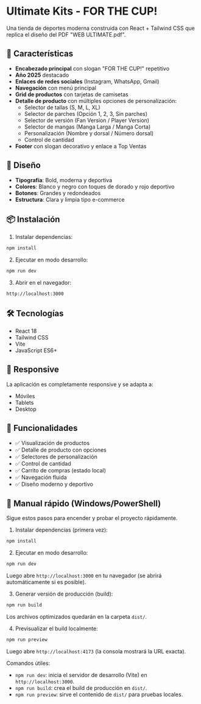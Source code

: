 # Ultimate Kits - FOR THE CUP!

Una tienda de deportes moderna construida con React + Tailwind CSS que replica el diseño del PDF "WEB ULTIMATE.pdf".

## 🚀 Características

- **Encabezado principal** con slogan "FOR THE CUP!" repetitivo
- **Año 2025** destacado
- **Enlaces de redes sociales** (Instagram, WhatsApp, Gmail)
- **Navegación** con menú principal
- **Grid de productos** con tarjetas de camisetas
- **Detalle de producto** con múltiples opciones de personalización:
  - Selector de tallas (S, M, L, XL)
  - Selector de parches (Opción 1, 2, 3, Sin parches)
  - Selector de versión (Fan Version / Player Version)
  - Selector de mangas (Manga Larga / Manga Corta)
  - Personalización (Nombre y dorsal / Número dorsal)
  - Control de cantidad
- **Footer** con slogan decorativo y enlace a Top Ventas

## 🎨 Diseño

- **Tipografía**: Bold, moderna y deportiva
- **Colores**: Blanco y negro con toques de dorado y rojo deportivo
- **Botones**: Grandes y redondeados
- **Estructura**: Clara y limpia tipo e-commerce

## 📦 Instalación

1. Instalar dependencias:
```bash
npm install
```

2. Ejecutar en modo desarrollo:
```bash
npm run dev
```

3. Abrir en el navegador:
```
http://localhost:3000
```

## 🛠️ Tecnologías

- React 18
- Tailwind CSS
- Vite
- JavaScript ES6+

## 📱 Responsive

La aplicación es completamente responsive y se adapta a:
- Móviles
- Tablets
- Desktop

## 🎯 Funcionalidades

- ✅ Visualización de productos
- ✅ Detalle de producto con opciones
- ✅ Selectores de personalización
- ✅ Control de cantidad
- ✅ Carrito de compras (estado local)
- ✅ Navegación fluida
- ✅ Diseño moderno y deportivo

## 🧭 Manual rápido (Windows/PowerShell)

Sigue estos pasos para encender y probar el proyecto rápidamente.

1) Instalar dependencias (primera vez):
```powershell
npm install
```

2) Ejecutar en modo desarrollo:
```powershell
npm run dev
```
Luego abre `http://localhost:3000` en tu navegador (se abrirá automáticamente si es posible).

3) Generar versión de producción (build):
```powershell
npm run build
```
Los archivos optimizados quedarán en la carpeta `dist/`.

4) Previsualizar el build localmente:
```powershell
npm run preview
```
Luego abre `http://localhost:4173` (la consola mostrará la URL exacta).

Comandos útiles:
- `npm run dev`: inicia el servidor de desarrollo (Vite) en `http://localhost:3000`.
- `npm run build`: crea el build de producción en `dist/`.
- `npm run preview`: sirve el contenido de `dist/` para pruebas locales.